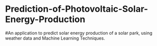 # Prediction-of-Photovoltaic-Solar-Energy-Production


#An application to predict solar energy production of a solar park, using weather data and Machine Learning Techniques.
